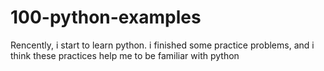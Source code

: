 # 100-python-examples
Rencently, i start to learn python. i finished some practice problems, and i think these practices help me to be familiar with python
